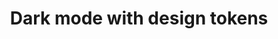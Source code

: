 ---
layout: '../../layouts/MarkdownPostLayout.astro'
title: "Dark mode with design tokens"
url: "https://uxdesign.cc/dark-mode-with-design-tokens-8d7b9d9753a"
published: "2022-08-08"
excerpt: "Learn how to implement dark mode with as little effort as possible."
---